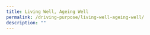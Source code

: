 ```yaml
---
title: Living Well, Ageing Well
permalink: /driving-purpose/living-well-ageing-well/
description: ""
---
```

